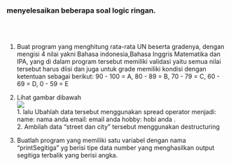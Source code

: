 ### menyelesaikan beberapa soal logic ringan.
</br>
</br>

1. Buat program yang menghitung rata-rata UN beserta gradenya, dengan mengisi 4 nilai yakni Bahasa indonesia,Bahasa Inggris Matematika dan IPA, yang di dalam program tersebut memiliki validasi yaitu semua nilai tersebut harus diisi dan juga untuk grade memiliki kondisi dengan ketentuan sebagai berikut: 90 - 100 = A, 80 - 89 = B, 70 - 79 = C, 60 - 69 = D, 0 - 59 = E

2. Lihat gambar dibawah <br>![](https://res.cloudinary.com/devloops7/image/upload/v1612761431/chunin/screenshot-docs.google.com-2021.02.08-12_14_19_byiobb.png)  <br>1. lalu Ubahlah data tersebut menggunakan spread operator menjadi: name: nama anda email: email anda hobby: hobi anda . <br>2. Ambilah data “street dan city” tersebut menggunakan destructuring

3. Buatlah program yang memiliki satu variabel dengan nama “printSegitiga” yg berisi tipe data number yang menghasilkan output segitiga terbalik yang berisi angka.